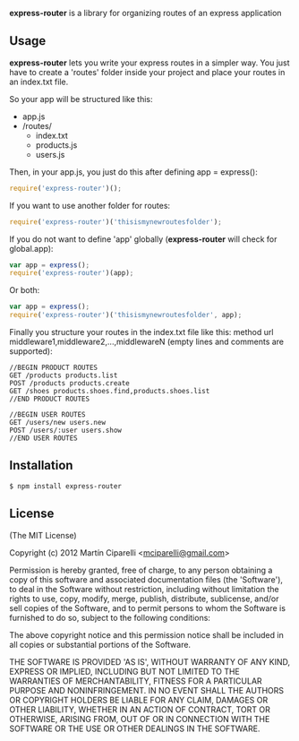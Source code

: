 
  **express-router** is a library for organizing routes of an express application
## Usage

  **express-router** lets you write your express routes in a simpler way.
  You just have to create a 'routes' folder inside your project and place your routes in an index.txt file.
  
  So your app will be structured like this:
  - app.js
  - /routes/
    - index.txt
    - products.js
    - users.js

Then, in your app.js, you just do this after defining app = express():

```js
require('express-router')();
```

  If you want to use another folder for routes:

```js
require('express-router')('thisismynewroutesfolder');
```

  If you do not want to define 'app' globally (**express-router** will check for global.app):

```js
var app = express();
require('express-router')(app);
```

  Or both:

```js
var app = express();
require('express-router')('thisismynewroutesfolder', app);
```

  Finally you structure your routes in the index.txt file like this: method url middleware1,middleware2,...,middlewareN (empty lines and comments are supported):

  ```
  //BEGIN PRODUCT ROUTES
  GET /products products.list
  POST /products products.create
  GET /shoes products.shoes.find,products.shoes.list
  //END PRODUCT ROUTES

  //BEGIN USER ROUTES
  GET /users/new users.new
  POST /users/:user users.show
  //END USER ROUTES
  ```

## Installation

    $ npm install express-router

## License 

(The MIT License)

Copyright (c) 2012 Martín Ciparelli &lt;mciparelli@gmail.com&gt;

Permission is hereby granted, free of charge, to any person obtaining
a copy of this software and associated documentation files (the
'Software'), to deal in the Software without restriction, including
without limitation the rights to use, copy, modify, merge, publish,
distribute, sublicense, and/or sell copies of the Software, and to
permit persons to whom the Software is furnished to do so, subject to
the following conditions:

The above copyright notice and this permission notice shall be
included in all copies or substantial portions of the Software.

THE SOFTWARE IS PROVIDED 'AS IS', WITHOUT WARRANTY OF ANY KIND,
EXPRESS OR IMPLIED, INCLUDING BUT NOT LIMITED TO THE WARRANTIES OF
MERCHANTABILITY, FITNESS FOR A PARTICULAR PURPOSE AND NONINFRINGEMENT.
IN NO EVENT SHALL THE AUTHORS OR COPYRIGHT HOLDERS BE LIABLE FOR ANY
CLAIM, DAMAGES OR OTHER LIABILITY, WHETHER IN AN ACTION OF CONTRACT,
TORT OR OTHERWISE, ARISING FROM, OUT OF OR IN CONNECTION WITH THE
SOFTWARE OR THE USE OR OTHER DEALINGS IN THE SOFTWARE.